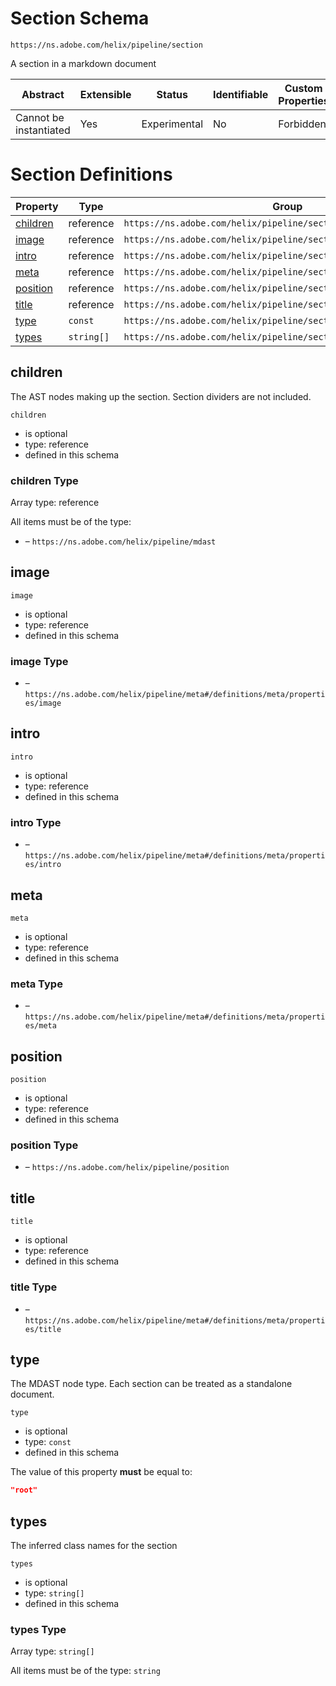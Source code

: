 
# Section Schema

```
https://ns.adobe.com/helix/pipeline/section
```

A section in a markdown document

| Abstract | Extensible | Status | Identifiable | Custom Properties | Additional Properties | Defined In |
|----------|------------|--------|--------------|-------------------|-----------------------|------------|
| Cannot be instantiated | Yes | Experimental | No | Forbidden | Permitted | [section.schema.json](section.schema.json) |

# Section Definitions

| Property | Type | Group |
|----------|------|-------|
| [children](#children) | reference | `https://ns.adobe.com/helix/pipeline/section#/definitions/section` |
| [image](#image) | reference | `https://ns.adobe.com/helix/pipeline/section#/definitions/section` |
| [intro](#intro) | reference | `https://ns.adobe.com/helix/pipeline/section#/definitions/section` |
| [meta](#meta) | reference | `https://ns.adobe.com/helix/pipeline/section#/definitions/section` |
| [position](#position) | reference | `https://ns.adobe.com/helix/pipeline/section#/definitions/section` |
| [title](#title) | reference | `https://ns.adobe.com/helix/pipeline/section#/definitions/section` |
| [type](#type) | `const` | `https://ns.adobe.com/helix/pipeline/section#/definitions/section` |
| [types](#types) | `string[]` | `https://ns.adobe.com/helix/pipeline/section#/definitions/section` |

## children

The AST nodes making up the section. Section dividers are not included.

`children`

* is optional
* type: reference
* defined in this schema

### children Type


Array type: reference

All items must be of the type:
* []() – `https://ns.adobe.com/helix/pipeline/mdast`








## image


`image`

* is optional
* type: reference
* defined in this schema

### image Type


* []() – `https://ns.adobe.com/helix/pipeline/meta#/definitions/meta/properties/image`





## intro


`intro`

* is optional
* type: reference
* defined in this schema

### intro Type


* []() – `https://ns.adobe.com/helix/pipeline/meta#/definitions/meta/properties/intro`





## meta


`meta`

* is optional
* type: reference
* defined in this schema

### meta Type


* []() – `https://ns.adobe.com/helix/pipeline/meta#/definitions/meta/properties/meta`





## position


`position`

* is optional
* type: reference
* defined in this schema

### position Type


* []() – `https://ns.adobe.com/helix/pipeline/position`





## title


`title`

* is optional
* type: reference
* defined in this schema

### title Type


* []() – `https://ns.adobe.com/helix/pipeline/meta#/definitions/meta/properties/title`





## type

The MDAST node type. Each section can be treated as a standalone document.

`type`

* is optional
* type: `const`
* defined in this schema

The value of this property **must** be equal to:

```json
"root"
```





## types

The inferred class names for the section

`types`

* is optional
* type: `string[]`
* defined in this schema

### types Type


Array type: `string[]`

All items must be of the type:
`string`









